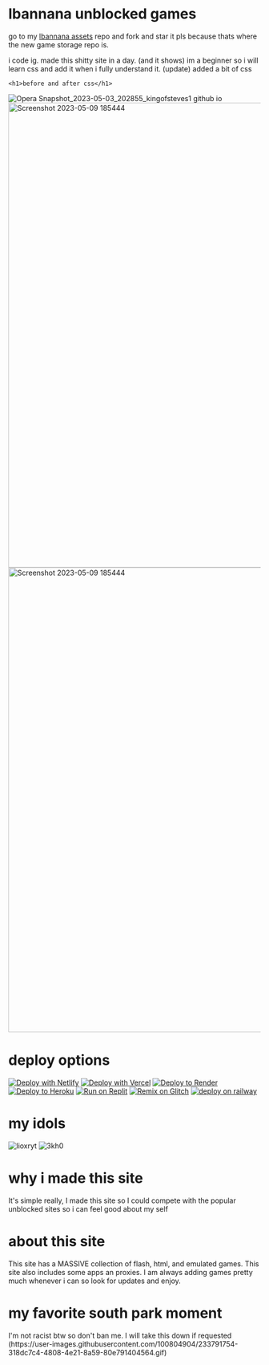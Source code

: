    <h1>lbannana unblocked games</h1>
  <p>go to my <a href="https://github.com/lbannana/lbannana-assets">lbannana assets</a> repo and fork and star it pls because thats where the new game storage repo is.</p>
  i code ig. made this shitty site in a day. (and it shows)
  im a beginner so i will learn css and add it when i fully understand it.
  (update) added a bit of css
  
    <h1>before and after css</h1>
    
    
  ![Opera Snapshot_2023-05-03_202855_kingofsteves1 github io](https://github.com/lbannana/lbannana.github.io/assets/100804904/6d3402c3-9bbe-44ab-8668-a95d615629e8)
<img width="926" alt="Screenshot 2023-05-09 185444" src="(https://github.com/lbannana/lbannana.github.io/assets/100804904/6d3402c3-9bbe-44ab-8668-a95d615629e8">
<img width="926" alt="Screenshot 2023-05-09 185444" src="https://github.com/lbannana/lbannana.github.io/assets/100804904/d38e0b15-918e-40e0-8b2c-c6bc73569b4a">

  


   <h1>deploy options</h1>
   

[![Deploy with Netlify](https://binbashbanana.github.io/deploy-buttons/buttons/remade/netlify.svg)](https://app.netlify.com/start/deploy?repository=https://github.com/lbannana/lbannana.github.io)
[![Deploy with Vercel](https://binbashbanana.github.io/deploy-buttons/buttons/remade/vercel.svg)](https://vercel.com/new/clone?repository-url=https://github.com/lbannana/lbannana.github.io) 
[![Deploy to Render](https://binbashbanana.github.io/deploy-buttons/buttons/remade/render.svg)](https://render.com/deploy?repo=https://github.com/lbannana/lbannana.github.io)
[![Deploy to Heroku](https://binbashbanana.github.io/deploy-buttons/buttons/remade/heroku.svg)](https://heroku.com/deploy/?template=https://github.com/lbannana/lbannana.github.io)
[![Run on Replit](https://binbashbanana.github.io/deploy-buttons/buttons/remade/replit.svg)](https://github.com/lbannana/lbannana.github.io)
[![Remix on Glitch](https://binbashbanana.github.io/deploy-buttons/buttons/remade/glitch.svg)](https://glitch.com/edit/#!/import/github/lbannana/lbannana.github.io)
[![deploy on railway](https://binbashbanana.github.io/deploy-buttons/buttons/remade/railway.svg)](https://railway.app/new/template?template=https://github.com/lbannana/lbannana.github.io})


<h1>my idols</h1>

![lioxryt](https://user-images.githubusercontent.com/100804904/233719675-670b0f48-9286-476b-a356-12e32a1f709e.png) 
![3kh0](https://user-images.githubusercontent.com/100804904/233719822-b34caa11-ca7f-436b-950b-1a70f013ed0c.jpg) 



<h1>why i made this site</h1>
It's simple really, I made this site so I could compete with the popular unblocked sites so i can feel good about my self


<h1>about this site</h1>
This site has a MASSIVE collection of flash, html, and emulated games. This site also includes some apps an proxies. I am always adding games pretty much whenever i can so look for updates and enjoy.


<h1>my favorite south park moment</h1>
 I'm not racist btw so don't ban me.
 I will take this down if requested
(https://user-images.githubusercontent.com/100804904/233791754-318dc7c4-4808-4e21-8a59-80e791404564.gif)




